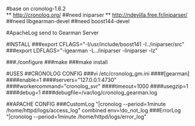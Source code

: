 #base on cronolog-1.6.2    
** http://cronolog.org/
##need iniparser 
** http://ndevilla.free.fr/iniparser/
##need libgearman-devel
##need boost144-devel

#ApacheLog send to Gearman Server

#INSTALL
###export CFLAGS="-I/usr/include/boost141 -I../iniparser/src"
###export LDFLAGS="-lgearman -L../iniparser -liniparser -lz"

###./configure
###make
###make install

#USES
##CRONOLOG CONFIG
###vi /etc/cronolog_gm.ini
####[gearman]
####enable=1
####servers="127.0.0.1:4730"
####workercommand="cronolog_svr"
####timeout=1000
####usegzip=1
####debug=1
####debugfile=/var/log/cronolog_gearman.log


##APACHE CONFIG
###CustomLog "|cronolog --period=1minute /home/httpd/logs/access_log" combined env=!do_not_log
###ErrorLog "|cronolog --period=1minute /home/httpd/logs/error_log"

